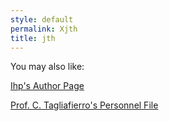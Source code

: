 ```yaml
---
style: default
permalink: Xjth
title: jth
---
```

You may also like:

[Ihp's Author Page](http://scp-wiki.net/ihp-s-author-page)

[Prof. C. Tagliafierro's Personnel File](http://scp-wiki.net/fool-triumphant-part-1)
